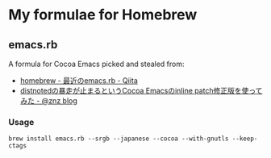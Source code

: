My formulae for Homebrew
========================

## emacs.rb

A formula for Cocoa Emacs picked and stealed from:

- [homebrew - 最近のemacs.rb - Qiita](http://qiita.com/h12o@github/items/07f773909da5ebdb7b7c)
- [distnotedの暴走が止まるというCocoa Emacsのinline patch修正版を使ってみた - @znz blog](http://blog.n-z.jp/blog/2013-12-27-emacs-inline-patch.html)

### Usage

```
brew install emacs.rb --srgb --japanese --cocoa --with-gnutls --keep-ctags
```
